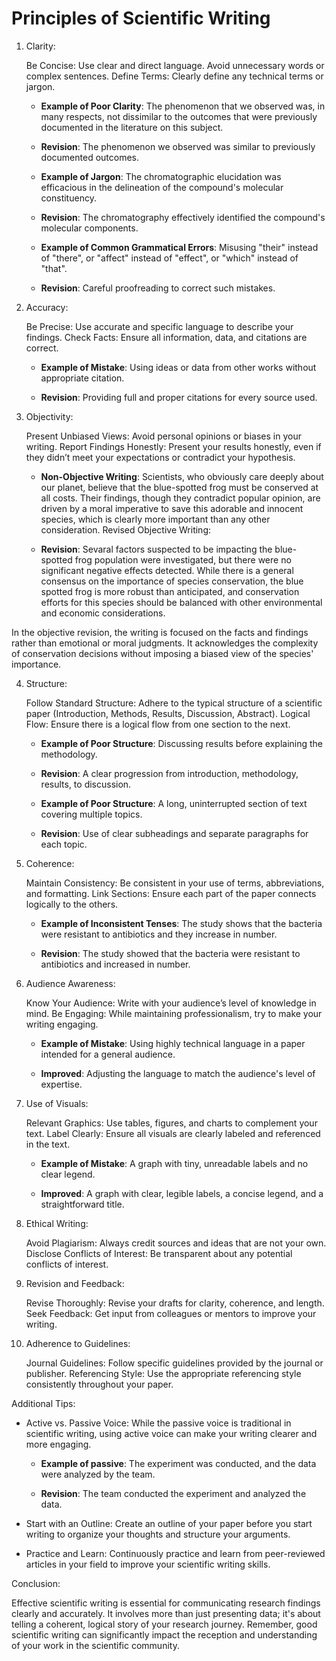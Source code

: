 # Principles of Scientific Writing

1. Clarity:

    Be Concise: Use clear and direct language. Avoid unnecessary words or complex sentences.
    Define Terms: Clearly define any technical terms or jargon.

   - **Example of Poor Clarity**: The phenomenon that we observed was, in many respects, not dissimilar to the outcomes that were previously documented in the literature on this subject.

   - **Revision**: The phenomenon we observed was similar to previously documented outcomes.
  
   - **Example of Jargon**: The chromatographic elucidation was efficacious in the delineation of the compound's molecular constituency.

   - **Revision**: The chromatography effectively identified the compound's molecular components.

   - **Example of Common Grammatical Errors**: Misusing "their" instead of "there", or "affect" instead of "effect", or "which" instead of "that".

   - **Revision**: Careful proofreading to correct such mistakes.

2. Accuracy:

    Be Precise: Use accurate and specific language to describe your findings.
    Check Facts: Ensure all information, data, and citations are correct.

   - **Example of Mistake**: Using ideas or data from other works without appropriate citation.

   - **Revision**: Providing full and proper citations for every source used.

3. Objectivity:

    Present Unbiased Views: Avoid personal opinions or biases in your writing.
    Report Findings Honestly: Present your results honestly, even if they didn’t meet your expectations or contradict your hypothesis.

   - **Non-Objective Writing**: Scientists, who obviously care deeply about our planet, believe that the blue-spotted frog must be conserved at all costs. Their findings, though they contradict popular opinion, are driven by a moral imperative to save this adorable and innocent species, which is clearly more important than any other consideration.
Revised Objective Writing:

   - **Revision**: Sevaral factors suspected to be impacting the blue-spotted frog population were investigated, but there were no significant negative effects detected. While there is a general consensus on the importance of species conservation, the blue spotted frog is more robust than anticipated, and conservation efforts for this species should be balanced with other environmental and economic considerations. 

In the objective revision, the writing is focused on the facts and findings rather than emotional or moral judgments. It acknowledges the complexity of conservation decisions without imposing a biased view of the species' importance.

4. Structure:

    Follow Standard Structure: Adhere to the typical structure of a scientific paper (Introduction, Methods, Results, Discussion, Abstract).
    Logical Flow: Ensure there is a logical flow from one section to the next.

   - **Example of Poor Structure**: Discussing results before explaining the methodology.
 
   - **Revision**: A clear progression from introduction, methodology, results, to discussion.

   - **Example of Poor Structure**: A long, uninterrupted section of text covering multiple topics.

   - **Revision**: Use of clear subheadings and separate paragraphs for each topic.

5. Coherence:

    Maintain Consistency: Be consistent in your use of terms, abbreviations, and formatting.
    Link Sections: Ensure each part of the paper connects logically to the others.

   - **Example of Inconsistent Tenses**: The study shows that the bacteria were resistant to antibiotics and they increase in number.
 
   - **Revision**: The study showed that the bacteria were resistant to antibiotics and increased in number.
  
6. Audience Awareness:

    Know Your Audience: Write with your audience’s level of knowledge in mind.
    Be Engaging: While maintaining professionalism, try to make your writing engaging.

   - **Example of Mistake**: Using highly technical language in a paper intended for a general audience.

   - **Improved**: Adjusting the language to match the audience's level of expertise.

7. Use of Visuals:

    Relevant Graphics: Use tables, figures, and charts to complement your text.
    Label Clearly: Ensure all visuals are clearly labeled and referenced in the text.

   - **Example of Mistake**: A graph with tiny, unreadable labels and no clear legend.

   - **Improved**: A graph with clear, legible labels, a concise legend, and a straightforward title.

8. Ethical Writing:

    Avoid Plagiarism: Always credit sources and ideas that are not your own.
    Disclose Conflicts of Interest: Be transparent about any potential conflicts of interest.

9. Revision and Feedback:

    Revise Thoroughly: Revise your drafts for clarity, coherence, and length.
    Seek Feedback: Get input from colleagues or mentors to improve your writing.

10. Adherence to Guidelines:

    Journal Guidelines: Follow specific guidelines provided by the journal or publisher.
    Referencing Style: Use the appropriate referencing style consistently throughout your paper.

Additional Tips:

* Active vs. Passive Voice: While the passive voice is traditional in scientific writing, using active voice can make your writing clearer and more engaging.

   - **Example of passive**: The experiment was conducted, and the data were analyzed by the team.
   
   - **Revision**: The team conducted the experiment and analyzed the data.

* Start with an Outline: Create an outline of your paper before you start writing to organize your thoughts and structure your arguments.

* Practice and Learn: Continuously practice and learn from peer-reviewed articles in your field to improve your scientific writing skills.

Conclusion:

Effective scientific writing is essential for communicating research findings clearly and accurately. It involves more than just presenting data; it's about telling a coherent, logical story of your research journey. Remember, good scientific writing can significantly impact the reception and understanding of your work in the scientific community.
